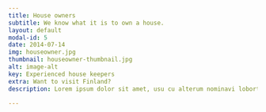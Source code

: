 ```yaml
---
title: House owners
subtitle: We know what it is to own a house.
layout: default
modal-id: 5
date: 2014-07-14
img: houseowner.jpg
thumbnail: houseowner-thumbnail.jpg
alt: image-alt
key: Experienced house keepers
extra: Want to visit Finland?
description: Lorem ipsum dolor sit amet, usu cu alterum nominavi lobortis. At duo novum diceret. Tantas apeirian vix et, usu sanctus postulant inciderint ut, populo diceret necessitatibus in vim. Cu eum dicam feugiat noluisse.

---
```

